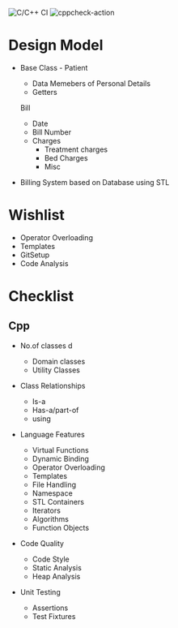 ![C/C++ CI](https://github.com/99002519/Miniproject_Cpp/workflows/C/C++%20CI/badge.svg?branch=main)
![cppcheck-action](https://github.com/99002519/Miniproject_Cpp/workflows/cppcheck-action/badge.svg?branch=main)


# Design Model

* Base Class - Patient 
    * Data Memebers of Personal Details
    * Getters
 
    Bill
    * Date
    * Bill Number
    * Charges
        - Treatment charges
        - Bed Charges
        - Misc 

* Billing System based on Database using STL


# Wishlist
* Operator Overloading
* Templates
* GitSetup
* Code Analysis



# Checklist

## Cpp
* No.of classes 	d
    - Domain classes 
	- Utility Classes 
	
* Class Relationships	
    - Is-a
	- Has-a/part-of
	- using
	
* Language Features	
    - Virtual Functions
	- Dynamic Binding
	- Operator Overloading
	- Templates
	- File Handling   
	- Namespace
	- STL Containers
	- Iterators
	- Algorithms
	- Function Objects
	
* Code Quality	
    - Code Style
	- Static Analysis
	- Heap Analysis
	
* Unit Testing	
    - Assertions
	- Test Fixtures
